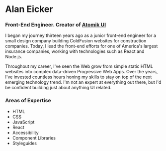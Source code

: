 # Alan Eicker
### Front-End Engineer. Creator of [Atomik UI](https://www.atomikui.com/splash/)

I began my journey thirteen years ago as a junior front-end engineer for a small design company building ColdFusion websites for construction companies. Today, I lead the front-end efforts for one of America's largest insurance companies, working with technologies such as React and Node.js.

Throughout my career, I've seen the Web grow from simple static HTML websites into complex data-driven Progressive Web Apps. Over the years, I've invested countless hours honing my skills to stay on top of the next emerging technology trend. I'm not an expert at everything out there, but I'd be confident building just about anything UI related.

### Areas of Expertise

- HTML
- CSS
- JavaScript
- React
- Accessibility
- Component Libraries
- Styleguides
